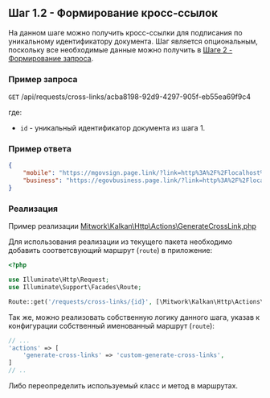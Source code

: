 ## Шаг 1.2 - Формирование кросс-ссылок

На данном шаге можно получить кросс-ссылки для подписания по уникальному идентификатору документа. Шаг является опциональным, поскольку все
необходимые данные можно получить в [Шаге 2 - Формирование запроса](STEP_20_STORE_REQUEST.md).

### Пример запроса

`GET` /api/requests/cross-links/acba8198-92d9-4297-905f-eb55ea69f9c4

где:

 - `id` - уникальный идентификатор документа из шага 1.

### Пример ответа

```json
{
    "mobile": "https://mgovsign.page.link/?link=http%3A%2F%2Flocalhost%2Fdocuments%2Fgenerate-link%3Fexpires%3D1697428841%26id%3D134372667717125%26signature%3D388119f23e5cdec7e7c7a58476b3aa7953ec5bb2f6c9b47b411e08222ee5e9eb&isi=1476128386&ibi=kz.egov.mobile&apn=kz.mobile.mgov",
    "business": "https://egovbusiness.page.link/?link=http%3A%2F%2Flocalhost%2Fdocuments%2Fgenerate-link%3Fexpires%3D1697428841%26id%3D134372667717125%26signature%3D388119f23e5cdec7e7c7a58476b3aa7953ec5bb2f6c9b47b411e08222ee5e9eb&isi=1597880144&ibi=kz.mobile.mgov.business&apn=kz.mobile.mgov.business"
}
```

### Реализация

Пример реализации [Mitwork\Kalkan\Http\Actions\GenerateCrossLink,php](../src/Http/Actions/GenerateCrossLink.php)

Для использования реализации из текущего пакета необходимо добавить соответсвующий маршрут (`route`) в приложение:

```php
<?php

use Illuminate\Http\Request;
use Illuminate\Support\Facades\Route;

Route::get('/requests/cross-links/{id}', [\Mitwork\Kalkan\Http\Actions\GenerateCrossLink::class, 'generate'])->name(config('kalkan.actions.generate-cross-links'));
```

Так же, можно реализовать собственную логику данного шага, указав к конфигурации собственный именованный маршрут (`route`):

```php
// ...
'actions' => [
    'generate-cross-links' => 'custom-generate-cross-links',
]
// ..
```

Либо переопределить используемый класс и метод в маршрутах.
